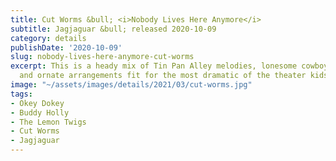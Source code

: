 ```yaml
---
title: Cut Worms &bull; <i>Nobody Lives Here Anymore</i>
subtitle: Jagjaguar &bull; released 2020-10-09
category: details
publishDate: '2020-10-09'
slug: nobody-lives-here-anymore-cut-worms
excerpt: This is a heady mix of Tin Pan Alley melodies, lonesome cowboy delivery,
  and ornate arrangements fit for the most dramatic of the theater kids.
image: "~/assets/images/details/2021/03/cut-worms.jpg"
tags:
- Okey Dokey
- Buddy Holly
- The Lemon Twigs
- Cut Worms
- Jagjaguar
---
```


